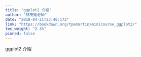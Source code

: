 ```yaml
---
title: "ggplot2 介紹"
author: "林茂廷老師"
date: "2018-04-21T23:40:17Z"
link: "https://bookdown.org/tpemartin/minicourse_ggplot2/"
toc_weight: "2.3%"
pinned: false
---
```


ggplot2 介紹
